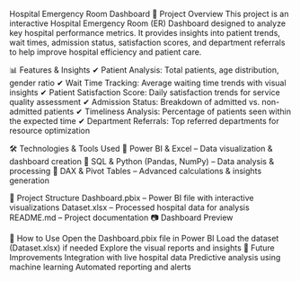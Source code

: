 Hospital Emergency Room Dashboard
📌 Project Overview
This project is an interactive Hospital Emergency Room (ER) Dashboard designed to analyze key hospital performance metrics. It provides insights into patient trends, wait times, admission status, satisfaction scores, and department referrals to help improve hospital efficiency and patient care.

📊 Features & Insights
✔ Patient Analysis: Total patients, age distribution, gender ratio
✔ Wait Time Tracking: Average waiting time trends with visual insights
✔ Patient Satisfaction Score: Daily satisfaction trends for service quality assessment
✔ Admission Status: Breakdown of admitted vs. non-admitted patients
✔ Timeliness Analysis: Percentage of patients seen within the expected time
✔ Department Referrals: Top referred departments for resource optimization

🛠️ Technologies & Tools Used
🔹 Power BI & Excel – Data visualization & dashboard creation
🔹 SQL & Python (Pandas, NumPy) – Data analysis & processing
🔹 DAX & Pivot Tables – Advanced calculations & insights generation

📂 Project Structure
Dashboard.pbix – Power BI file with interactive visualizations
Dataset.xlsx – Processed hospital data for analysis
README.md – Project documentation
📷 Dashboard Preview

📌 How to Use
Open the Dashboard.pbix file in Power BI
Load the dataset (Dataset.xlsx) if needed
Explore the visual reports and insights
🚀 Future Improvements
Integration with live hospital data
Predictive analysis using machine learning
Automated reporting and alerts
